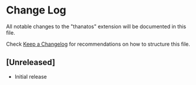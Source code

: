 # Change Log

All notable changes to the "thanatos" extension will be documented in this file.

Check [Keep a Changelog](http://keepachangelog.com/) for recommendations on how to structure this file.

## [Unreleased]

- Initial release
